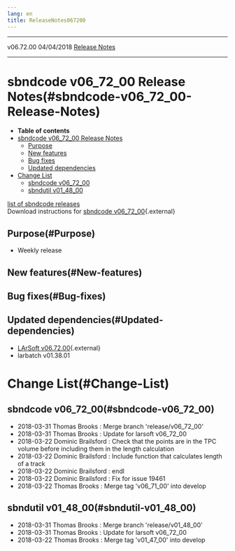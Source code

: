 ```yaml
---
lang: en
title: ReleaseNotes067200
---
```


  ----------- ------------ -- -- ------------------------------------------------------
  v06.72.00   04/04/2018         [Release Notes](ReleaseNotes067200.html)
  ----------- ------------ -- -- ------------------------------------------------------



sbndcode v06\_72\_00 Release Notes(#sbndcode-v06_72_00-Release-Notes)
======================================================================================

-   **Table of contents**
-   [sbndcode v06\_72\_00 Release
    Notes](#sbndcode-v06_72_00-Release-Notes)
    -   [Purpose](#Purpose)
    -   [New features](#New-features)
    -   [Bug fixes](#Bug-fixes)
    -   [Updated dependencies](#Updated-dependencies)
-   [Change List](#Change-List)
    -   [sbndcode v06\_72\_00](#sbndcode-v06_72_00)
    -   [sbndutil v01\_48\_00](#sbndutil-v01_48_00)

[list of sbndcode
releases](List_of_SBND_code_releases.html)\
Download instructions for [sbndcode
v06\_72\_00](http://scisoft.fnal.gov/scisoft/bundles/sbnd/v06_72_00/sbndcode-v06_72_00.html){.external}



Purpose(#Purpose)
----------------------------------

-   Weekly release



New features(#New-features)
--------------------------------------------



Bug fixes(#Bug-fixes)
--------------------------------------



Updated dependencies(#Updated-dependencies)
------------------------------------------------------------

-   [LArSoft
    v06.72.00](https://cdcvs.fnal.gov/redmine/projects/larsoft/wiki/ReleaseNotes067200){.external}
-   larbatch v01.38.01



Change List(#Change-List)
==========================================



sbndcode v06\_72\_00(#sbndcode-v06_72_00)
----------------------------------------------------------

-   2018-03-31 Thomas Brooks : Merge branch \'release/v06\_72\_00\'
-   2018-03-31 Thomas Brooks : Update for larsoft v06\_72\_00
-   2018-03-22 Dominic Brailsford : Check that the points are in the TPC
    volume before including them in the length calculation
-   2018-03-22 Dominic Brailsford : Include function that calculates
    length of a track
-   2018-03-22 Dominic Brailsford : endl
-   2018-03-22 Dominic Brailsford : Fix for issue 19461
-   2018-03-22 Thomas Brooks : Merge tag \'v06\_71\_00\' into develop



sbndutil v01\_48\_00(#sbndutil-v01_48_00)
----------------------------------------------------------

-   2018-03-31 Thomas Brooks : Merge branch \'release/v01\_48\_00\'
-   2018-03-31 Thomas Brooks : Update for larsoft v06\_72\_00
-   2018-03-22 Thomas Brooks : Merge tag \'v01\_47\_00\' into develop
